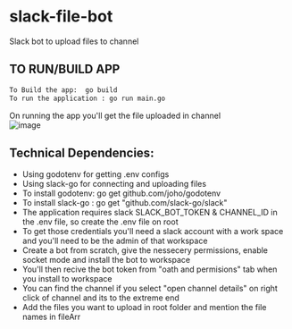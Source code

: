 # slack-file-bot

Slack bot to upload files to channel

## TO RUN/BUILD APP

 ```sh
 To Build the app:  go build
 To run the application : go run main.go
 ```
 On running the app you'll get the file uploaded in channel<br/>
![image](https://user-images.githubusercontent.com/19289251/160979221-d6c7ef2e-699b-4b01-918c-5026689f8c87.png)

 ## Technical Dependencies:

* Using godotenv for getting .env configs<br/>
* Using slack-go for connecting and uploading files <br/>
* To install godotenv:  go get github.com/joho/godotenv<br/>
* To install slack-go : go get "github.com/slack-go/slack"<br/>
* The application requires slack SLACK_BOT_TOKEN & CHANNEL_ID in the .env file, so create the .env file on root
* To get those credentials you'll need a slack account with a work space and you'll need to be the admin of that workspace
* Create a bot from scratch, give the nessecery permissions, enable socket mode and install the bot to workspace
* You'll then recive the bot token from "oath and permisions" tab when you install to workspace
* You can find the channel if you select "open channel details" on right click of channel and its to the extreme end
* Add the files you want to upload in root folder and mention the file names in fileArr
